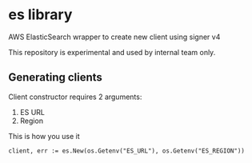 # es library
AWS ElasticSearch wrapper to create new client using signer v4

This repository is experimental and used by internal team only.

## Generating clients
Client constructor requires 2 arguments:
1. ES URL
2. Region

This is how you use it

`client, err := es.New(os.Getenv("ES_URL"), os.Getenv("ES_REGION"))`